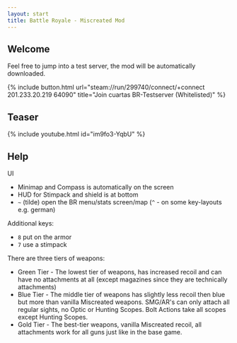 ```yaml
---
layout: start
title: Battle Royale - Miscreated Mod
---
```


## Welcome

Feel free to jump into a test server, the mod will be automatically downloaded.

{% include button.html url="steam://run/299740/connect/+connect 201.233.20.219 64090" title="Join cuartas BR-Testserver (Whitelisted)" %}

## Teaser
{% include youtube.html id="im9fo3-YqbU" %}

## Help
UI
* Minimap and Compass is automatically on the screen
* HUD for Stimpack and shield is at bottom
* ``~`` (tilde) open the BR menu/stats screen/map (``^`` - on some key-layouts e.g. german)

Additional keys:
* ``8`` put on the armor
* ``7`` use a stimpack

There are three tiers of weapons:
* Green Tier - The lowest tier of weapons, has increased recoil and can have no attachments at all (except magazines since they are technically attachments)
* Blue Tier - The middle tier of weapons has slightly less recoil then blue but more than vanilla Miscreated weapons.  SMG/AR's can only attach all regular sights, no Optic or Hunting Scopes.  Bolt Actions take all scopes except Hunting Scopes.  
* Gold Tier - The best-tier weapons, vanilla Miscreated recoil, all attachments work for all guns just like in the base game.
